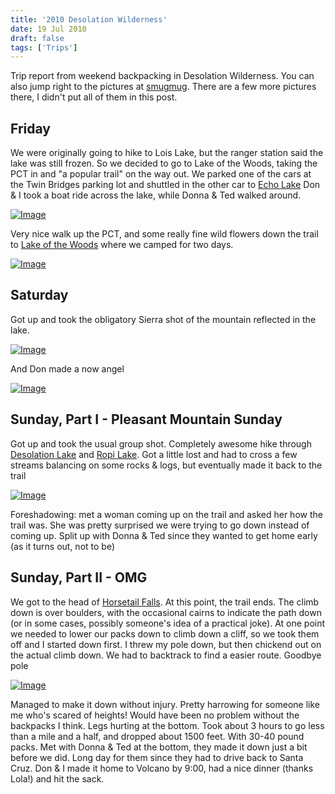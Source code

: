 ```yaml
---
title: '2010 Desolation Wilderness'
date: 19 Jul 2010 
draft: false
tags: ['Trips']
---
```


Trip report from weekend backpacking in Desolation Wilderness. You can also jump right to the pictures at [smugmug](https://lmblevins.smugmug.com/Travel/Desolation-2010). There are a few more pictures there, I didn't put all of them in this post. 

Friday
------

We were originally going to hike to Lois Lake, but the ranger station said the lake was still frozen. So we decided to go to Lake of the Woods, taking the PCT in and "a popular trail" on the way out. We parked one of the cars at the Twin Bridges parking lot and shuttled in the other car to [Echo Lake](http://maps.google.com/maps/ms?ie=UTF8&hl=en&t=h&source=embed&msa=0&msid=108667620397336758792.00048bc3af1946d4d4c43) Don & I took a boat ride across the lake, while Donna & Ted walked around. 

[![Image](https://lmblevins.smugmug.com/Travel/Desolation-2010/desolation0001/940820546_A8S9a-S.jpg)](http://lmblevins.smugmug.com/Travel/Desolation-2010/13000139_oPf8r#940820546_A8S9a-A-LB)

 Very nice walk up the PCT, and some really fine wild flowers down the trail to [Lake of the Woods](http://maps.google.com/maps/ms?ie=UTF8&hl=en&t=h&source=embed&msa=0&msid=108667620397336758792.00048bc3af1946d4d4c43) where we camped for two days. 



[![Image](https://photos.smugmug.com/Travel/Desolation-2010/i-gnMBRFx/0/LSKTSXd898N4GqVVtVT6mdkFqgS5zdtd8fzzXBTrB/S/desolation0006-S.jpg)](https://lmblevins.smugmug.com/Travel/Desolation-2010/i-gnMBRFx/A)

Saturday
--------

Got up and took the obligatory Sierra shot of the mountain reflected in the lake.

[![Image](https://photos.smugmug.com/Travel/Desolation-2010/i-ZdJfkmJ/0/KwGjHK4KnBgcMBQ6FxdjgPL5vVt86PrdKmjkZDsDm/S/desolation0010-S.jpg)](https://lmblevins.smugmug.com/Travel/Desolation-2010/i-ZdJfkmJ/A)

And Don made a now angel

[![Image](https://photos.smugmug.com/Travel/Desolation-2010/i-QCcHMzf/0/KJSvdNVZj7cZZj9MwpWGXZwQNk2G3qgj4MkXHvgLd/S/desolation0019-S.jpg)](https://lmblevins.smugmug.com/Travel/Desolation-2010/i-QCcHMzf/A)


Sunday, Part I - Pleasant Mountain Sunday
-----------------------------------------

Got up and took the usual group shot. Completely awesome hike through [Desolation Lake](http://maps.google.com/maps/ms?ie=UTF8&hl=en&t=h&source=embed&msa=0&msid=108667620397336758792.00048bc3af1946d4d4c43) and [Ropi Lake](http://maps.google.com/maps/ms?ie=UTF8&hl=en&t=h&source=embed&msa=0&msid=108667620397336758792.00048bc3af1946d4d4c43). Got a little lost and had to cross a few streams balancing on some rocks & logs, but eventually made it back to the trail

[![Image](https://photos.smugmug.com/Travel/Desolation-2010/i-pwdKM4Q/0/NffHrQSq7Q9JVWbtNMQnNmNVQH4rDGZJC58p2Ptj8/S/desolation0035-S.jpg)](https://lmblevins.smugmug.com/Travel/Desolation-2010/i-pwdKM4Q/A)

Foreshadowing: met a woman coming up on the trail and asked her how the trail was. She was pretty surprised we were trying to go down instead of coming up. Split up with Donna & Ted since they wanted to get home early (as it turns out, not to be)

Sunday, Part II - OMG
---------------------

We got to the head of [Horsetail Falls](http://maps.google.com/maps/ms?ie=UTF8&hl=en&t=h&source=embed&msa=0&msid=108667620397336758792.00048bc3af1946d4d4c43). At this point, the trail ends. The climb down is over boulders, with the occasional cairns to indicate the path down (or in some cases, possibly someone's idea of a practical joke). At one point we needed to lower our packs down to climb down a cliff, so we took them off and I started down first. I threw my pole down, but then chickend out on the actual climb down. We had to backtrack to find a easier route. Goodbye pole

[![Image](https://photos.smugmug.com/Travel/Desolation-2010/i-B8B4zMc/0/Ndk6rFHZZgZSTmQhBvffbz6Qw3DsrnHxpQH5ZxZQN/S/desolation0040-S.jpg)](https://lmblevins.smugmug.com/Travel/Desolation-2010/i-B8B4zMc/A)

Managed to make it down without injury. Pretty harrowing for someone like me who's scared of heights! Would have been no problem without the backpacks I think. Legs hurting at the bottom. Took about 3 hours to go less than a mile and a half, and dropped about 1500 feet. With 30-40 pound packs. Met with Donna & Ted at the bottom, they made it down just a bit before we did. Long day for them since they had to drive back to Santa Cruz. Don & I made it home to Volcano by 9:00, had a nice dinner (thanks Lola!) and hit the sack.


